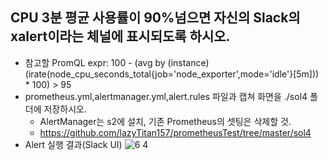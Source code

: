 ## CPU 3분 평균 사용률이 90%넘으면 자신의 Slack의 xalert이라는 체널에 표시되도록 하시오.
* 참고할 PromQL expr: 100 - (avg by (instance) (irate(node_cpu_seconds_total{job='node_exporter',mode='idle'}[5m])) * 100) > 95
* prometheus.yml,alertmanager.yml,alert.rules 파일과 캡쳐 화면을 ./sol4 폴더에 저장하시오.
  - AlertManager는 s2에 설치, 기존 Prometheus의 셋팅은 삭제할 것.
  - https://github.com/lazyTitan157/prometheusTest/tree/master/sol4 
* Alert 실행 결과(Slack UI)
 ![6 4](https://user-images.githubusercontent.com/8167433/82030296-38986a00-96d3-11ea-920a-2f809a3479b1.png)
